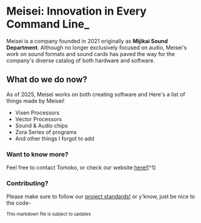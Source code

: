 # Meisei: Innovation in Every Command Line_
Meisei is a company founded in 2021 originally as **Mijikai Sound Department**. 
Although no longer exclusively focused on audio, Meisei's work on sound formats and sound cards has paved the way for the company's diverse catalog of both hardware and software.

## What do we do now?
As of 2025, Meisei works on both creating software and 
Here's a list of things made by Meisei!

- Vixen Processors
- Vector Processors
- Sound & Audio chips
- Zora Series of programs
- And other things I forgot to add

### Want to know more? 
Feel free to contact Tomoko, or check our website [here!](https://meisei.carrd.co/)[^1]

### Contributing?
Please make sure to follow our [project standards!](https://github.com/Plutomaster28/Meisei-Technologies-Project-Standards) or y'know, just be nice to the code-

<sub>This markdown file is subject to updates</sub>
